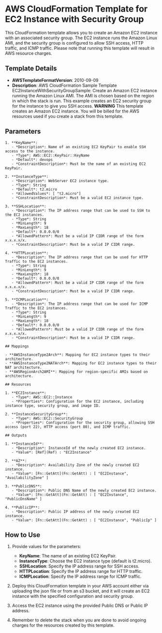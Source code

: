 # AWS CloudFormation Template for EC2 Instance with Security Group #

This CloudFormation template allows you to create an Amazon EC2 instance with an associated security group. The EC2 instance runs the Amazon Linux AMI, and the security group is configured to allow SSH access, HTTP traffic, and ICMP traffic. Please note that running this template will result in AWS resource charges.

## Template Details

- **AWSTemplateFormatVersion**: 2010-09-09
- **Description**: AWS CloudFormation Sample Template EC2InstanceWithSecurityGroupSample: Create an Amazon EC2 instance running the Amazon Linux AMI. The AMI is chosen based on the region in which the stack is run. This example creates an EC2 security group for the instance to give you SSH access. **WARNING** This template creates an Amazon EC2 instance. You will be billed for the AWS resources used if you create a stack from this template.

## Parameters
```
1. **KeyName**:
   - *Description*: Name of an existing EC2 KeyPair to enable SSH access to the instance.
   - *Type*: AWS::EC2::KeyPair::KeyName
   - *Default*: devops
   - *ConstraintDescription*: Must be the name of an existing EC2 KeyPair.

2. **InstanceType**:
   - *Description*: WebServer EC2 instance type.
   - *Type*: String
   - *Default*: t2.micro
   - *AllowedValues*: [ "t2.micro"]
   - *ConstraintDescription*: Must be a valid EC2 instance type.

3. **SSHLocation**:
   - *Description*: The IP address range that can be used to SSH to the EC2 instances.
   - *Type*: String
   - *MinLength*: 9
   - *MaxLength*: 18
   - *Default*: 0.0.0.0/0
   - *AllowedPattern*: Must be a valid IP CIDR range of the form x.x.x.x/x.
   - *ConstraintDescription*: Must be a valid IP CIDR range.

4. **HTTPLocation**:
   - *Description*: The IP address range that can be used for HTTP Traffic to the EC2 instances.
   - *Type*: String
   - *MinLength*: 9
   - *MaxLength*: 18
   - *Default*: 0.0.0.0/0
   - *AllowedPattern*: Must be a valid IP CIDR range of the form x.x.x.x/x.
   - *ConstraintDescription*: Must be a valid IP CIDR range.

5. **ICMPLocation**:
   - *Description*: The IP address range that can be used for ICMP Traffic to the EC2 instances.
   - *Type*: String
   - *MinLength*: 9
   - *MaxLength*: 18
   - *Default*: 0.0.0.0/0
   - *AllowedPattern*: Must be a valid IP CIDR range of the form x.x.x.x/x.
   - *ConstraintDescription*: Must be a valid IP CIDR range.

## Mappings

- **AWSInstanceType2Arch**: Mapping for EC2 instance types to their architecture.
- **AWSInstanceType2NATArch**: Mapping for EC2 instance types to their NAT architecture.
- **AWSRegionArch2AMI**: Mapping for region-specific AMIs based on architecture.

## Resources

1. **EC2Instance**:
   - *Type*: AWS::EC2::Instance
   - *Properties*: Configuration for the EC2 instance, including instance type, security group, and image ID.

2. **InstanceSecurityGroup**:
   - *Type*: AWS::EC2::SecurityGroup
   - *Properties*: Configuration for the security group, allowing SSH access (port 22), HTTP access (port 80), and ICMP traffic.

## Outputs

1. **InstanceId**:
   - *Description*: InstanceId of the newly created EC2 instance.
   - *Value*: [Ref](Ref) : "EC2Instance"

2. **AZ**:
   - *Description*: Availability Zone of the newly created EC2 instance.
   - *Value*: [Fn::GetAtt](Fn::GetAtt) : [ "EC2Instance", "AvailabilityZone" ]

3. **PublicDNS**:
   - *Description*: Public DNS Name of the newly created EC2 instance.
   - *Value*: [Fn::GetAtt](Fn::GetAtt) : [ "EC2Instance", "PublicDnsName" ]

4. **PublicIP**:
   - *Description*: Public IP address of the newly created EC2 instance.
   - *Value*: [Fn::GetAtt](Fn::GetAtt) : [ "EC2Instance", "PublicIp" ]
```

## How to Use

1. Provide values for the parameters:
   - **KeyName**: The name of an existing EC2 KeyPair.
   - **InstanceType**: Choose the EC2 instance type (default is t2.micro).
   - **SSHLocation**: Specify the IP address range for SSH access.
   - **HTTPLocation**: Specify the IP address range for HTTP traffic.
   - **ICMPLocation**: Specify the IP address range for ICMP traffic.

2. Deploy this CloudFormation template in your AWS account either via uploading the json file or from an s3 bucket, and it will create an EC2 instance with the specified configuration and security group.

3. Access the EC2 instance using the provided Public DNS or Public IP address.

4. Remember to delete the stack when you are done to avoid ongoing charges for the resources created by this template.
